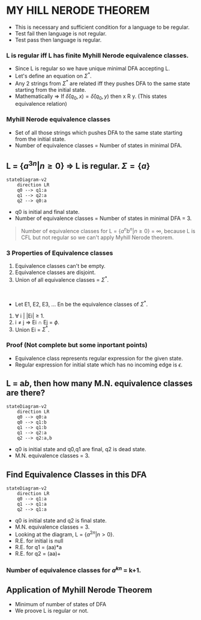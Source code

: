 # MY HILL NERODE THEOREM

- This is necessary and sufficient condition for a language to be regular.
- Test fail then language is not regular.
- Test pass then language is regular.

### L is regular iff L has finite Myhill Nerode equivalence classes.
- Since L is regular so we have unique minimal DFA accepting L.
- Let's define an equation on $\Sigma^*$.
- Any 2 strings from $\Sigma^*$ are related iff they pushes DFA to the same state starting from the initial state.
- Mathematically $\Rightarrow$ If $\hat{\delta}(q_{0},x) = \hat{\delta}(q_{0},y)$ then x R y. (This states equivalence relation)

### Myhill Nerode equivalence classes
- Set of all those strings which pushes DFA to the same state starting from the initial state.
- Number of equivalence classes = Number of states in minimal DFA.

## L = {$a^{3n}|n\geq 0$} $\Rightarrow$ L is regular. $\Sigma = \{a\}$
```mermaid
stateDiagram-v2
    direction LR
    q0 --> q1:a
    q1 --> q2:a
    q2 --> q0:a
```
- q0 is initial and final state.
- Number of equivalence classes = Number of states in minimal DFA = 3.

> Number of equivalence classes for L = {$a^{n}b^{n}|n\geq 0$} = $\infty$, because L is CFL but not regular so we can't apply Myhill Nerode theorem.

### 3 Properties of Equivalence classes
1. Equivalence classes can't be empty.
2. Equivalence classes are disjoint.
3. Union of all equivalence classes = $\Sigma^*$.

<br/>

- Let E1, E2, E3, ... En be the equivalence classes of $\Sigma^*$.
1. $\forall$ i | |Ei| $\geq$ 1. 
2. i $\neq$ j $\Rightarrow$ Ei $\cap$ Ej = $\phi$.
3. Union Ei = $\Sigma^*$.

### Proof (Not complete but some inportant points)
- Equivalence class represents regular expression for the given state.
- Regular expression for initial state which has no incoming edge is $\epsilon$.

## L = a*b*, then how many M.N. equivalence classes are there?
```mermaid
stateDiagram-v2
    direction LR
    q0 --> q0:a
    q0 --> q1:b
    q1 --> q1:b
    q1 --> q2:a
    q2 --> q2:a,b
```
- q0 is initial state and q0,q1 are final, q2 is dead state.
- M.N. equivalence classes = 3.

## Find Equivalence Classes in this DFA
```mermaid
stateDiagram-v2
    direction LR
    q0 --> q1:a
    q1 --> q1:a
    q2 --> q1:a
```
- q0 is initial state and q2 is final state.
- M.N. equivalence classes = 3.
- Looking at the diagram, L = {$a^{2n}|n\gt 0$}.
- R.E. for initial is null
- R.E. for q1 = (aa)*a
- R.E. for q2 = (aa)+

### Number of equivalence classes for $a^{kn}$ = k+1.

## Application of Myhill Nerode Theorem
- Minimum of number of states of DFA
- We proove L is regular or not.